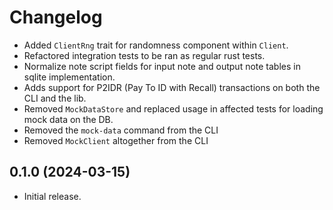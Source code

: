 # Changelog

* Added `ClientRng` trait for randomness component within `Client`.
* Refactored integration tests to be ran as regular rust tests.
* Normalize note script fields for input note and output note tables in sqlite
  implementation.
* Adds support for P2IDR (Pay To ID with Recall) transactions on both the CLI
  and the lib.
* Removed `MockDataStore` and replaced usage in affected tests for loading mock
  data on the DB.
* Removed the `mock-data` command from the CLI
* Removed `MockClient` altogether from the CLI

## 0.1.0 (2024-03-15)

* Initial release.
